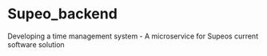 # Supeo_backend
Developing a time management system - A microservice for Supeos current software solution
